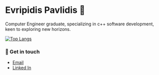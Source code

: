 # Evripidis Pavlidis 👋



<!--
**PavlidisE/PavlidisE** is a ✨ _special_ ✨ repository because its `README.md` (this file) appears on your GitHub profile.

Here are some ideas to get you started:

- 🔭 I’m currently working on ...
- 🌱 I’m currently learning ...
- 👯 I’m looking to collaborate on ...
- 🤔 I’m looking for help with ...
- 💬 Ask me about ...
- 📫 How to reach me: ...
- 😄 Pronouns: ...
- ⚡ Fun fact: ...
-->

Computer Engineer graduate, specializing in c++ software development, keen to exploring new horizons.

[![Top Langs](https://github-readme-stats.vercel.app/api/top-langs/?username=pavlidise)](https://github.com/pavlidise/github-readme-stats)

<!-- ![Evripidis' github stats](https://github-readme-stats.vercel.app/api?username=pavlidise) -->


### 💬 Get in touch

- [Email](mailto:evrispa@gmail.com)
- [Linked In](https://www.linkedin.com/in/pavlidise/)
